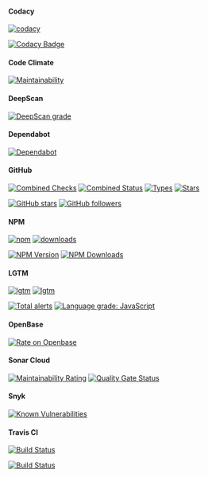 #### Codacy

[![codacy](https://badgen.net/codacy/grade/e4e2ebf8e0914668866536a898370ad2)](https://github.com/vicisjs/vicis)

[![Codacy Badge](https://api.codacy.com/project/badge/Grade/e4e2ebf8e0914668866536a898370ad2)](https://www.codacy.com/manual/vicisjs/vicis?utm_source=github.com&amp;utm_medium=referral&amp;utm_content=vicisjs/vicis&amp;utm_campaign=Badge_Grade)

#### Code Climate

[![Maintainability](https://api.codeclimate.com/v1/badges/44f9b7b63ec7fab977bd/maintainability)](https://codeclimate.com/github/vicisjs/vicis/maintainability)

#### DeepScan

[![DeepScan grade](https://deepscan.io/api/teams/8453/projects/10651/branches/149676/badge/grade.svg)](https://deepscan.io/dashboard#view=project&tid=8453&pid=10651&bid=149676)

#### Dependabot

[![Dependabot](https://badgen.net/dependabot/vicisjs/vicis?&icon=dependabot)](https://github.com/vicisjs/vicis)

#### GitHub

[![Combined Checks](https://badgen.net/github/checks/vicisjs/vicis?&icon=github)](https://github.com/vicisjs/vicis)
[![Combined Status](https://badgen.net/github/status/vicisjs/vicis?&icon=github)](https://github.com/vicisjs/vicis)
[![Types](https://badgen.net/npm/types/vicis?&icon=typescript)](https://github.com/vicisjs/vicis/blob/master/dist/vicis.d.ts)
[![Stars](https://badgen.net/github/stars/vicisjs/vicis?&icon=github&label=stars&color=ffcc33)](https://github.com/vicisjs/vicis)

[![GitHub stars](https://img.shields.io/github/stars/vicisjs/vicis.svg?style=social&label=Star)](https://github.com/vicisjs/vicis)
[![GitHub followers](https://img.shields.io/github/followers/r37r0m0d3l.svg?style=social&label=Follow)](https://github.com/r37r0m0d3l)

#### NPM

[![npm](https://badgen.net/npm/v/vicis?&icon=npm)](https://www.npmjs.com/package/vicis)
[![downloads](https://badgen.net/npm/dt/vicis?&icon=terminal)](https://www.npmjs.com/package/vicis)

[![NPM Version](https://img.shields.io/npm/v/vicis.svg?style=flat)](https://www.npmjs.com/package/vicis)
[![NPM Downloads](https://img.shields.io/npm/dt/vicis.svg?style=flat)](https://www.npmjs.com/package/vicis)

#### LGTM

[![lgtm](https://badgen.net/lgtm/langs/g/vicisjs/vicis?&icon=lgtm)](https://lgtm.com/projects/g/vicisjs/vicis/alerts/)
[![lgtm](https://badgen.net/lgtm/grade/g/vicisjs/vicis?&icon=lgtm)](https://lgtm.com/projects/g/vicisjs/vicis/context:javascript)

[![Total alerts](https://img.shields.io/lgtm/alerts/g/vicisjs/vicis.svg?logo=lgtm&logoWidth=18)](https://lgtm.com/projects/g/vicisjs/vicis/alerts/)
[![Language grade: JavaScript](https://img.shields.io/lgtm/grade/javascript/g/vicisjs/vicis.svg?logo=lgtm&logoWidth=18)](https://lgtm.com/projects/g/vicisjs/vicis/context:javascript)

#### OpenBase

[![Rate on Openbase](https://badges.openbase.io/js/rating/vicis.svg)](https://openbase.io/js/vicis?utm_source=embedded&utm_medium=badge&utm_campaign=rate-badge)

#### Sonar Cloud

[![Maintainability Rating](https://sonarcloud.io/api/project_badges/measure?project=r37r0m0d3l_vicis&metric=sqale_rating)](https://sonarcloud.io/dashboard?id=r37r0m0d3l_vicis)
[![Quality Gate Status](https://sonarcloud.io/api/project_badges/measure?project=r37r0m0d3l_vicis&metric=alert_status)](https://sonarcloud.io/dashboard?id=r37r0m0d3l_vicis)

#### Snyk

[![Known Vulnerabilities](https://snyk.io/test/github/vicisjs/vicis/badge.svg)](https://snyk.io/test/github/vicisjs/vicis)

#### Travis CI

[![Build Status](https://badgen.net/travis/vicisjs/vicis?&icon=travis)](https://travis-ci.org/vicisjs/vicis)

[![Build Status](https://travis-ci.org/vicisjs/vicis.svg?branch=master)](https://travis-ci.org/vicisjs/vicis)
